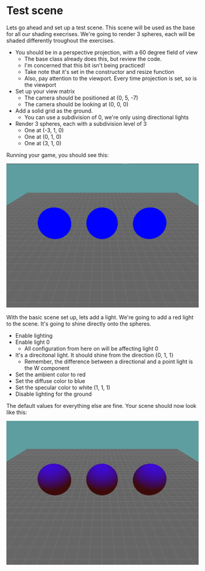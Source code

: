 # Test scene

Lets go ahead and set up a test scene. This scene will be used as the base for all our shading execrises. We're going to render 3 spheres, each will be shaded differently troughout the exercises.

* You should be in a perspective projection, with a 60 degree field of view
  * The base class already does this, but review the code. 
  * I'm concerned that this bit isn't being practiced!
  * Take note that it's set in the constructor and resize function
  * Also, pay attention to the viewport. Every time projection is set, so is the viewport
* Set up your view matrix
  * The camera should be positioned at (0, 5, -7)
  * The camera should be looking at (0, 0, 0)
* Add a solid grid as the ground. 
  * You can use a subdivision of 0, we're only using directional lights
* Render 3 spheres, each with a subdivision level of 3
  * One at (-3, 1, 0)
  * One at (0, 1, 0)
  * One at (3, 1, 0)

Running your game, you should see this:

![SHADING1](shading2.png)

With the basic scene set up, lets add a light. We're going to add a red light to the scene. It's going to shine directly onto the spheres.

* Enable lighting
* Enable light 0 
  * All configuration from here on will be affecting light 0
* It's a direcitonal light. It should shine from the direction {0, 1, 1}
  * Remember, the difference between a directional and a point light is the W component
* Set the ambient color to red
* Set the diffuse color to blue
* Set the specular color to white (1, 1, 1)
* Disable lighting for the ground

The default values for everything else are fine. Your scene should now look like this:

![SHADING2](shading5.png)